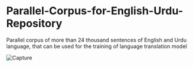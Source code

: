 # Parallel-Corpus-for-English-Urdu-Repository
Parallel corpus of more than 24 thousand sentences of English and Urdu language, that can be used for the training of language translation model


![Capture](https://user-images.githubusercontent.com/55322373/213533198-8f1256f5-533b-4b51-86af-4950b4bdb330.PNG)
